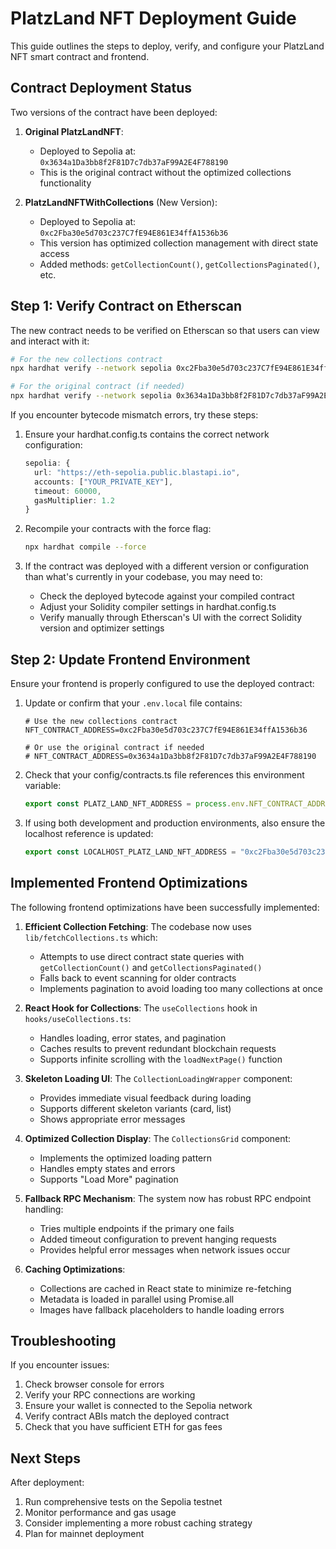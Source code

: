 # PlatzLand NFT Deployment Guide

This guide outlines the steps to deploy, verify, and configure your PlatzLand NFT smart contract and frontend.

## Contract Deployment Status

Two versions of the contract have been deployed:

1. **Original PlatzLandNFT**:
   - Deployed to Sepolia at: `0x3634a1Da3bb8f2F81D7c7db37aF99A2E4F788190`
   - This is the original contract without the optimized collections functionality

2. **PlatzLandNFTWithCollections** (New Version):
   - Deployed to Sepolia at: `0xc2Fba30e5d703c237C7fE94E861E34ffA1536b36`
   - This version has optimized collection management with direct state access
   - Added methods: `getCollectionCount()`, `getCollectionsPaginated()`, etc.

## Step 1: Verify Contract on Etherscan

The new contract needs to be verified on Etherscan so that users can view and interact with it:

```bash
# For the new collections contract
npx hardhat verify --network sepolia 0xc2Fba30e5d703c237C7fE94E861E34ffA1536b36 0x3ec4bfe3167ba77A5906C034AABE5537BA7c4B07

# For the original contract (if needed)
npx hardhat verify --network sepolia 0x3634a1Da3bb8f2F81D7c7db37aF99A2E4F788190 0x3ed58788ab7ca932c3b3b52a9c58f81b7a4f77ad
```

If you encounter bytecode mismatch errors, try these steps:

1. Ensure your hardhat.config.ts contains the correct network configuration:
   ```typescript
   sepolia: {
     url: "https://eth-sepolia.public.blastapi.io",
     accounts: ["YOUR_PRIVATE_KEY"],
     timeout: 60000,
     gasMultiplier: 1.2
   }
   ```

2. Recompile your contracts with the force flag:
   ```bash
   npx hardhat compile --force
   ```

3. If the contract was deployed with a different version or configuration than what's currently in your codebase, you may need to:
   - Check the deployed bytecode against your compiled contract
   - Adjust your Solidity compiler settings in hardhat.config.ts
   - Verify manually through Etherscan's UI with the correct Solidity version and optimizer settings

## Step 2: Update Frontend Environment

Ensure your frontend is properly configured to use the deployed contract:

1. Update or confirm that your `.env.local` file contains:
   ```
   # Use the new collections contract
   NFT_CONTRACT_ADDRESS=0xc2Fba30e5d703c237C7fE94E861E34ffA1536b36
   
   # Or use the original contract if needed
   # NFT_CONTRACT_ADDRESS=0x3634a1Da3bb8f2F81D7c7db37aF99A2E4F788190
   ```

2. Check that your config/contracts.ts file references this environment variable:
   ```typescript
   export const PLATZ_LAND_NFT_ADDRESS = process.env.NFT_CONTRACT_ADDRESS || "0xc2Fba30e5d703c237C7fE94E861E34ffA1536b36";
   ```

3. If using both development and production environments, also ensure the localhost reference is updated:
   ```typescript
   export const LOCALHOST_PLATZ_LAND_NFT_ADDRESS = "0xc2Fba30e5d703c237C7fE94E861E34ffA1536b36";
   ```

## Implemented Frontend Optimizations

The following frontend optimizations have been successfully implemented:

1. **Efficient Collection Fetching**: The codebase now uses `lib/fetchCollections.ts` which:
   - Attempts to use direct contract state queries with `getCollectionCount()` and `getCollectionsPaginated()`
   - Falls back to event scanning for older contracts
   - Implements pagination to avoid loading too many collections at once

2. **React Hook for Collections**: The `useCollections` hook in `hooks/useCollections.ts`:
   - Handles loading, error states, and pagination
   - Caches results to prevent redundant blockchain requests
   - Supports infinite scrolling with the `loadNextPage()` function

3. **Skeleton Loading UI**: The `CollectionLoadingWrapper` component:
   - Provides immediate visual feedback during loading
   - Supports different skeleton variants (card, list)
   - Shows appropriate error messages

4. **Optimized Collection Display**: The `CollectionsGrid` component: 
   - Implements the optimized loading pattern
   - Handles empty states and errors
   - Supports "Load More" pagination

5. **Fallback RPC Mechanism**: The system now has robust RPC endpoint handling:
   - Tries multiple endpoints if the primary one fails
   - Added timeout configuration to prevent hanging requests
   - Provides helpful error messages when network issues occur

6. **Caching Optimizations**:
   - Collections are cached in React state to minimize re-fetching
   - Metadata is loaded in parallel using Promise.all
   - Images have fallback placeholders to handle loading errors

## Troubleshooting

If you encounter issues:

1. Check browser console for errors
2. Verify your RPC connections are working
3. Ensure your wallet is connected to the Sepolia network
4. Verify contract ABIs match the deployed contract
5. Check that you have sufficient ETH for gas fees

## Next Steps

After deployment:
1. Run comprehensive tests on the Sepolia testnet
2. Monitor performance and gas usage
3. Consider implementing a more robust caching strategy
4. Plan for mainnet deployment 